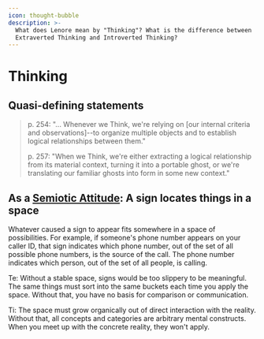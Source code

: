 ```yaml
---
icon: thought-bubble
description: >-
  What does Lenore mean by "Thinking"? What is the difference between
  Extraverted Thinking and Introverted Thinking?
---
```


# Thinking

## Quasi-defining statements

> p. 254: "... Whenever we Think, we're relying on \[our internal criteria and observations]--to organize multiple objects and to establish logical relationships between them."
>
> p. 257: "When we Think, we're either extracting a logical relationship from its material context, turning it into a portable ghost, or we're translating our familiar ghosts into form in some new context."

## As a [Semiotic Attitude](../../../../sign-interpretation/semiotic-attitude/): A sign locates things in a space

Whatever caused a sign to appear fits somewhere in a space of possibilities. For example, if someone's phone number appears on your caller ID, that sign indicates which phone number, out of the set of all possible phone numbers, is the source of the call. The phone number indicates which person, out of the set of all people, is calling.

Te: Without a stable space, signs would be too slippery to be meaningful. The same things must sort into the same buckets each time you apply the space. Without that, you have no basis for comparison or communication.

Ti: The space must grow organically out of direct interaction with the reality. Without that, all concepts and categories are arbitrary mental constructs. When you meet up with the concrete reality, they won't apply.
